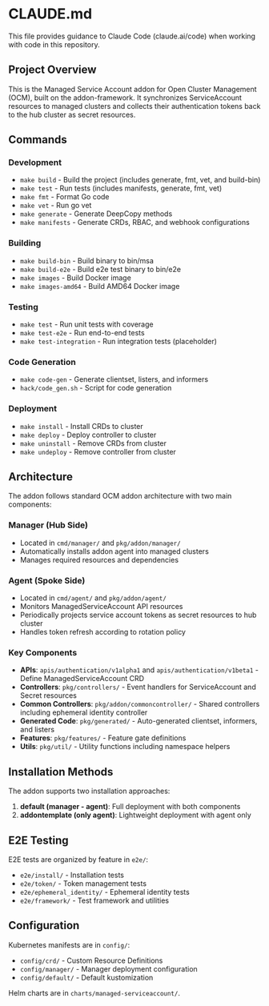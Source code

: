 # CLAUDE.md

This file provides guidance to Claude Code (claude.ai/code) when working with code in this repository.

## Project Overview

This is the Managed Service Account addon for Open Cluster Management (OCM), built on the addon-framework. It synchronizes ServiceAccount resources to managed clusters and collects their authentication tokens back to the hub cluster as secret resources.

## Commands

### Development
- `make build` - Build the project (includes generate, fmt, vet, and build-bin)
- `make test` - Run tests (includes manifests, generate, fmt, vet)
- `make fmt` - Format Go code
- `make vet` - Run go vet
- `make generate` - Generate DeepCopy methods
- `make manifests` - Generate CRDs, RBAC, and webhook configurations

### Building
- `make build-bin` - Build binary to bin/msa
- `make build-e2e` - Build e2e test binary to bin/e2e
- `make images` - Build Docker image
- `make images-amd64` - Build AMD64 Docker image

### Testing
- `make test` - Run unit tests with coverage
- `make test-e2e` - Run end-to-end tests
- `make test-integration` - Run integration tests (placeholder)

### Code Generation
- `make code-gen` - Generate clientset, listers, and informers
- `hack/code_gen.sh` - Script for code generation

### Deployment
- `make install` - Install CRDs to cluster
- `make deploy` - Deploy controller to cluster
- `make uninstall` - Remove CRDs from cluster
- `make undeploy` - Remove controller from cluster

## Architecture

The addon follows standard OCM addon architecture with two main components:

### Manager (Hub Side)
- Located in `cmd/manager/` and `pkg/addon/manager/`
- Automatically installs addon agent into managed clusters
- Manages required resources and dependencies

### Agent (Spoke Side)
- Located in `cmd/agent/` and `pkg/addon/agent/`
- Monitors ManagedServiceAccount API resources
- Periodically projects service account tokens as secret resources to hub cluster
- Handles token refresh according to rotation policy

### Key Components
- **APIs**: `apis/authentication/v1alpha1` and `apis/authentication/v1beta1` - Define ManagedServiceAccount CRD
- **Controllers**: `pkg/controllers/` - Event handlers for ServiceAccount and Secret resources
- **Common Controllers**: `pkg/addon/commoncontroller/` - Shared controllers including ephemeral identity controller
- **Generated Code**: `pkg/generated/` - Auto-generated clientset, informers, and listers
- **Features**: `pkg/features/` - Feature gate definitions
- **Utils**: `pkg/util/` - Utility functions including namespace helpers

## Installation Methods

The addon supports two installation approaches:
1. **default (manager - agent)**: Full deployment with both components
2. **addontemplate (only agent)**: Lightweight deployment with agent only

## E2E Testing

E2E tests are organized by feature in `e2e/`:
- `e2e/install/` - Installation tests
- `e2e/token/` - Token management tests
- `e2e/ephemeral_identity/` - Ephemeral identity tests
- `e2e/framework/` - Test framework and utilities

## Configuration

Kubernetes manifests are in `config/`:
- `config/crd/` - Custom Resource Definitions
- `config/manager/` - Manager deployment configuration
- `config/default/` - Default kustomization

Helm charts are in `charts/managed-serviceaccount/`.